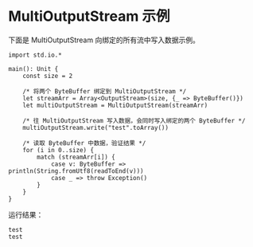 # MultiOutputStream 示例

下面是 MultiOutputStream 向绑定的所有流中写入数据示例。
<!-- verify -->

```cangjie
import std.io.*

main(): Unit {
    const size = 2

    /* 将两个 ByteBuffer 绑定到 MultiOutputStream */
    let streamArr = Array<OutputStream>(size, {_ => ByteBuffer()})
    let multiOutputStream = MultiOutputStream(streamArr)

    /* 往 MultiOutputStream 写入数据，会同时写入绑定的两个 ByteBuffer */
    multiOutputStream.write("test".toArray())

    /* 读取 ByteBuffer 中数据，验证结果 */
    for (i in 0..size) {
        match (streamArr[i]) {
            case v: ByteBuffer => println(String.fromUtf8(readToEnd(v)))
            case _ => throw Exception()
        }
    }
}
```

运行结果：

```text
test
test
```
